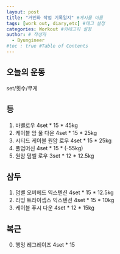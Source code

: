 ```yaml
---
layout: post
title: "거인화 작업 기록일지" #게시물 이름
tags: [work out, diary,etc] #태그 설정
categories: Workout #카테고리 설정
author: # 작성자
  - Byungineer
#toc : true #Table of Contents
---
```


## 오늘의 운동
set/횟수/무게

등
---
1. 바벨로우 4set * 15 * 45kg
2. 케이블 암 풀 다운 4set * 15 * 25kg
3. 시티드 케이블 원암 로우 4set * 15 * 25kg
4. 풀업머신 4set * 15 * (-55kg)
5. 원암 덤벨 로우 3set * 12 * 12.5kg

삼두
---
1. 덤벨 오버헤드 익스텐션 4set * 15 * 12.5kg
2. 라잉 트라이셉스 익스텐션 4set * 15 * 10kg
3. 케이블 푸시 다운 4set * 12 * 15kg

복근
---
0. 행잉 레그레이즈 4set * 15